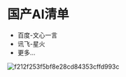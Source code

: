 # 国产AI清单



- 百度-文心一言
- 讯飞-星火
- 更多...

![f212f253f5bf8e28cd84353cffd993c](https://memosfile.qiangtu.com/picgo/assets/2023/07/12202307_12132354.jpg)